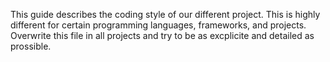 This guide describes the coding style of our different project.
This is highly different for certain programming languages, frameworks, and projects.
Overwrite this file in all projects and try to be as excplicite and detailed as prossible.